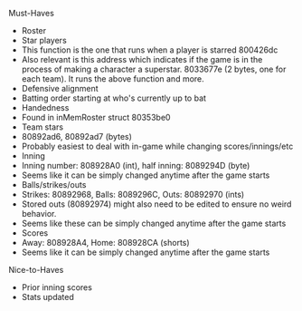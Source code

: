 Must-Haves
- Roster
- Star players
-   This function is the one that runs when a player is starred 800426dc
-   Also relevant is this address which indicates if the game is in the process of making a character a superstar. 8033677e (2 bytes, one for each team). It runs the above function and more.
- Defensive alignment
- Batting order starting at who's currently up to bat
- Handedness
-   Found in inMemRoster struct 80353be0
- Team stars
-   80892ad6, 80892ad7 (bytes)
-   Probably easiest to deal with in-game while changing scores/innings/etc
- Inning
-   Inning number: 808928A0 (int), half inning: 8089294D (byte)
-   Seems like it can be simply changed anytime after the game starts
- Balls/strikes/outs
-   Strikes: 80892968, Balls: 8089296C, Outs: 80892970 (ints)
-   Stored outs (80892974) might also need to be edited to ensure no weird behavior.
-   Seems like these can be simply changed anytime after the game starts
- Scores
-   Away: 808928A4, Home: 808928CA (shorts)
-   Seems like it can be simply changed anytime after the game starts

Nice-to-Haves
- Prior inning scores
- Stats updated
